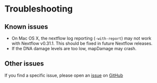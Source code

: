 # Troubleshooting

## Known issues

-   On Mac OS X, the nextflow log reporting (`-with-report`) may not work with Nextflow v0.31.1. This should be fixed in future Nextflow releases.
-   If the DNA damage levels are too low, mapDamage may crash.

## Other issues

If you find a specific issue, please open an [issue](https://github.com/maxibor/coproid/issues) on [GitHub](https://github.com/maxibor/coproid/issues)

